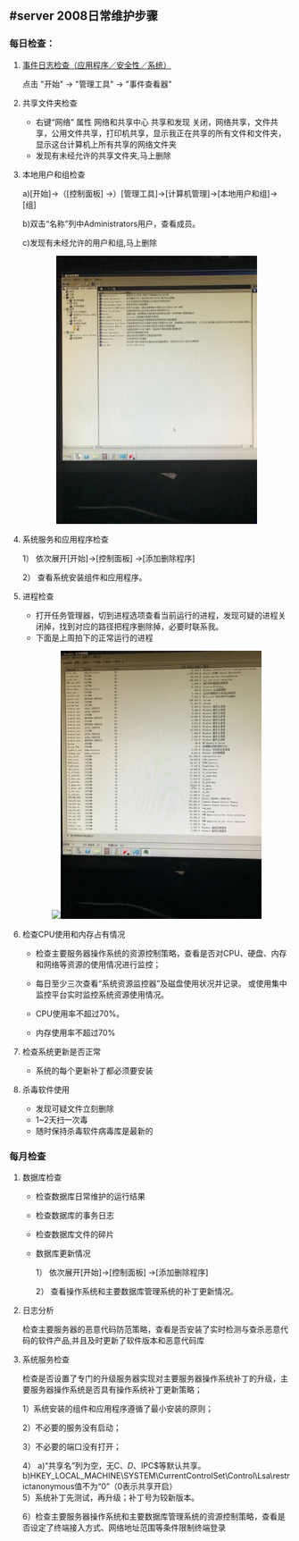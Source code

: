 #server 2008日常维护步骤
-
### 每日检查：
1. [事件日志检查（应用程序／安全性／系统）](事件日志检查.md)

	点击 "开始" -> "管理工具" -> "事件查看器"
	
2. 共享文件夹检查

	+ 右键“网络” 属性 网络和共享中心  共享和发现 
关闭，网络共享，文件共享，公用文件共享，打印机共享，显示我正在共享的所有文件和文件夹，显示这台计算机上所有共享的网络文件夹
	+ 发现有未经允许的共享文件夹,马上删除
	
3. 本地用户和组检查
	
	a)[开始]->（[控制面板] ->）[管理工具]->[计算机管理]->[本地用户和组]->[组] 
	
	b)双击“名称”列中Administrators用户，查看成员。
	
	c)发现有未经允许的用户和组,马上删除
	<p align="center"><img height="480" src="Recourse/5.jpg"/>

5. 系统服务和应用程序检查

	1） 依次展开[开始]->[控制面板]  ->[添加删除程序] 
	
	2） 查看系统安装组件和应用程序。
	
6. 进程检查

	+ 打开任务管理器，切到进程选项查看当前运行的进程，发现可疑的进程关闭掉，找到对应的路径把程序删除掉，必要时联系我。
	+ 下面是上周拍下的正常运行的进程
	<p align="center"><img height="480" src="Recourse/6.jpg"/><img height="480" src="Recourse/7.jpg"/> 
7. 检查CPU使用和内存占有情况

	+ 检查主要服务器操作系统的资源控制策略，查看是否对CPU、硬盘、内存和网络等资源的使用情况进行监控；
	
	+ 每日至少三次查看“系统资源监控器”及磁盘使用状况并记录。 或使用集中监控平台实时监控系统资源使用情况。
	+ CPU使用率不超过70%。 
	+ 内存使用率不超过70%
	
8. 检查系统更新是否正常

	+ 系统的每个更新补丁都必须要安装
	
9. 杀毒软件使用
	+ 发现可疑文件立刻删除
	+ 1~2天扫一次毒
	+ 随时保持杀毒软件病毒库是最新的


### 每月检查
1. 数据库检查
	
	+ 检查数据库日常维护的运行结果
	+ 检查数据库的事务日志
	+ 检查数据库文件的碎片
	+ 数据库更新情况
		
		1） 依次展开[开始]->[控制面板]  ->[添加删除程序] 
		
		2） 查看操作系统和主要数据库管理系统的补丁更新情况。 

2. 日志分析

	检查主要服务器的恶意代码防范策略，查看是否安装了实时检测与查杀恶意代码的软件产品,并且及时更新了软件版本和恶意代码库
	
3. 系统服务检查

	检查是否设置了专门的升级服务器实现对主要服务器操作系统补丁的升级，主要服务器操作系统是否具有操作系统补丁更新策略；
	
	1）系统安装的组件和应用程序遵循了最小安装的原则； 
	
	2）不必要的服务没有启动； 
	
	3）不必要的端口没有打开； 
	 
	4）
	a)“共享名”列为空，无C$、D$、IPC$等默认共享。
	b)HKEY_LOCAL_MACHINE\SYSTEM\CurrentControlSet\Control\Lsa\restrictanonymous值不为“0”（0表示共享开启）  
	5）系统补丁先测试，再升级；补丁号为较新版本。
	
	6）检查主要服务器操作系统和主要数据库管理系统的资源控制策略，查看是否设定了终端接入方式、网络地址范围等条件限制终端登录 